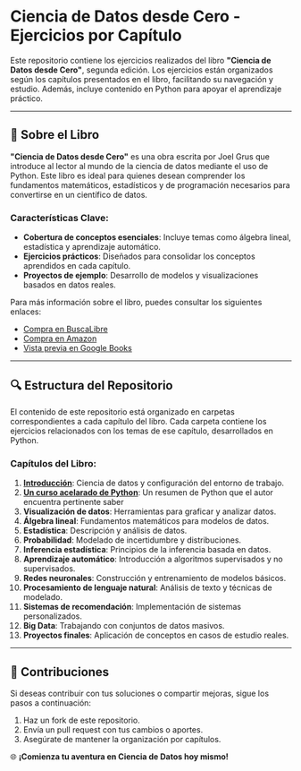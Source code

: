 # Ciencia de Datos desde Cero - Ejercicios por Capítulo

Este repositorio contiene los ejercicios realizados del libro **"Ciencia de Datos desde Cero"**, segunda edición. Los ejercicios están organizados según los capítulos presentados en el libro, facilitando su navegación y estudio. Además, incluye contenido en Python para apoyar el aprendizaje práctico.

---

## 📖 **Sobre el Libro**

**"Ciencia de Datos desde Cero"** es una obra escrita por Joel Grus que introduce al lector al mundo de la ciencia de datos mediante el uso de Python. Este libro es ideal para quienes desean comprender los fundamentos matemáticos, estadísticos y de programación necesarios para convertirse en un científico de datos.

### Características Clave:

- **Cobertura de conceptos esenciales**: Incluye temas como álgebra lineal, estadística y aprendizaje automático.
- **Ejercicios prácticos**: Diseñados para consolidar los conceptos aprendidos en cada capítulo.
- **Proyectos de ejemplo**: Desarrollo de modelos y visualizaciones basados en datos reales.

Para más información sobre el libro, puedes consultar los siguientes enlaces:

- [Compra en BuscaLibre](https://www.buscalibre.cl/libro-ciencia-de-datos-desde-cero-2-ed-principios-basicos-con-pydthon-titulos-especiales/9788441547209/p/54505604?srsltid=AfmBOoq--BLlNJmAteMGywjFM30r4nRJH6s1iDAray4nGKLWn4l5XqOH)
- [Compra en Amazon](https://www.amazon.com/-/es/Ciencia-datos-desde-Segunda-edici%C3%B3n/dp/8441547203)
- [Vista previa en Google Books](https://www.google.cl/books/edition/Ciencia_de_datos_desde_cero_Segunda_edic/OwjiEAAAQBAJ?hl=es)

---

## 🔍 **Estructura del Repositorio**

El contenido de este repositorio está organizado en carpetas correspondientes a cada capítulo del libro. Cada carpeta contiene los ejercicios relacionados con los temas de ese capítulo, desarrollados en Python.

### Capítulos del Libro:

1. **[Introducción](/introduccion.ipynb)**: Ciencia de datos y configuración del entorno de trabajo.
2. **[Un curso acelarado de Python](/curso-acelerado-python.ipynb)**: Un resumen de Python que el autor encuentra pertinente saber
0. **Visualización de datos**: Herramientas para graficar y analizar datos.
0. **Álgebra lineal**: Fundamentos matemáticos para modelos de datos.
0. **Estadística**: Descripción y análisis de datos.
0. **Probabilidad**: Modelado de incertidumbre y distribuciones.
0. **Inferencia estadística**: Principios de la inferencia basada en datos.
0. **Aprendizaje automático**: Introducción a algoritmos supervisados y no supervisados.
0. **Redes neuronales**: Construcción y entrenamiento de modelos básicos.
0. **Procesamiento de lenguaje natural**: Análisis de texto y técnicas de modelado.
0. **Sistemas de recomendación**: Implementación de sistemas personalizados.
0. **Big Data**: Trabajando con conjuntos de datos masivos.
0. **Proyectos finales**: Aplicación de conceptos en casos de estudio reales.

---

## 🎨 **Contribuciones**

Si deseas contribuir con tus soluciones o compartir mejoras, sigue los pasos a continuación:

1. Haz un fork de este repositorio.
2. Envía un pull request con tus cambios o aportes.
3. Asegúrate de mantener la organización por capítulos.


🌐 **¡Comienza tu aventura en Ciencia de Datos hoy mismo!**
